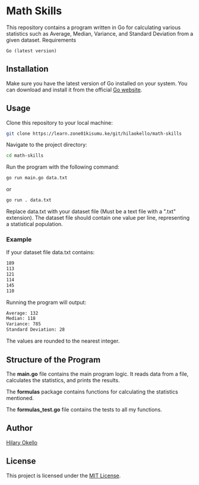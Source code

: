# Math Skills

This repository contains a program written in Go for calculating various statistics such as Average, Median, Variance, and Standard Deviation from a given dataset.
Requirements

    Go (latest version)

## Installation

Make sure you have the latest version of Go installed on your system.
You can download and install it from the official [Go website](https://go.dev/dl/).

## Usage

Clone this repository to your local machine:
```bash
git clone https://learn.zone01kisumu.ke/git/hilaokello/math-skills
```
Navigate to the project directory:

```bash
cd math-skills
```
Run the program with the following command:
```bash
go run main.go data.txt
```
or 
```bash
go run . data.txt
```

Replace data.txt with your dataset file (Must be a text file with a ".txt" extension). The dataset file should contain one value per line, representing a statistical population.

### Example

If your dataset file data.txt contains:
```txt
189
113
121
114
145
110
```
Running the program will output:

```bash
Average: 132
Median: 118
Variance: 785
Standard Deviation: 28
```
The values are rounded to the nearest integer.

## Structure of the Program

The **main.go** file contains the main program logic. It reads data from a file, calculates the statistics, and prints the results.

The **formulas** package contains functions for calculating the statistics mentioned.

The **formulas_test.go** file contains the tests to all my functions.

## Author

[Hilary Okello](https://github.com/HilaryOkello)

## License

This project is licensed under the [MIT License](./LICENSE.txt).